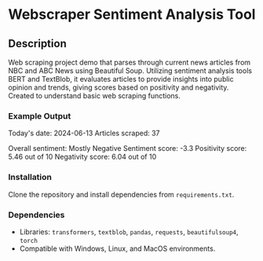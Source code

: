 # Webscraper Sentiment Analysis Tool

## Description

Web scraping project demo that parses through current news articles from NBC and ABC News using Beautiful Soup. Utilizing sentiment analysis tools BERT and TextBlob, it evaluates articles to provide insights into public opinion and trends, giving scores based on positivity and negativity. Created to understand basic web scraping functions.

### Example Output

Today's date: 2024-06-13 
Articles scraped:  37 

Overall sentiment: Mostly Negative 
Sentiment score: -3.3 
Positivity score: 5.46 out of 10 
Negativity score: 6.04 out of 10 

### Installation
Clone the repository and install dependencies from `requirements.txt`.

### Dependencies

- Libraries: `transformers`, `textblob`, `pandas`, `requests`, `beautifulsoup4`, `torch`
- Compatible with Windows, Linux, and MacOS environments.
